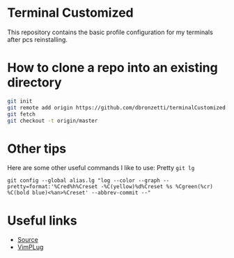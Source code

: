 # Terminal Customized
This repository contains the basic profile configuration for my terminals after pcs reinstalling.

# How to clone a repo into an existing directory
```Bash
git init
git remote add origin https://github.com/dbronzetti/terminalCustomized.git
git fetch
git checkout -t origin/master
```

# Other tips

Here are some other useful commands I like to use:
Pretty ```git lg```

```
git config --global alias.lg "log --color --graph --pretty=format:'%Cred%h%Creset -%C(yellow)%d%Creset %s %Cgreen(%cr) %C(bold blue)<%an>%Creset' --abbrev-commit --"
```



# Useful links
* [Source](http://stackoverflow.com/questions/2411031/how-do-i-clone-into-a-non-empty-directory)
* [VimPLug](https://github.com/junegunn/vim-plug)
